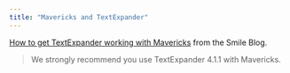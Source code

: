 ```yaml
---
title: "Mavericks and TextExpander"
---
```

<p><a href="http://smilesoftware.com/blog/entry/textexpander-and-mavericks">How to get TextExpander working with Mavericks</a> from the Smile Blog.</p>
<blockquote><p>
  We strongly recommend you use TextExpander 4.1.1 with Mavericks.
</p></blockquote>
